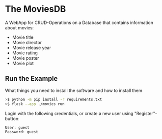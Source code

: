 # The MoviesDB

A WebApp for CRUD-Operations on a Database that contains
information about movies:

- Movie title
- Movie director
- Movie release year
- Movie rating
- Movie poster
- Movie plot

## Run the Example

What things you need to install the software and how to install them

```sh
>$ python -m pip install -r requirements.txt
>$ flask --app ./movies run
```

Login with the following credentials, or create a new user using "Register"-button:

```
User: guest
Password: guest
```
